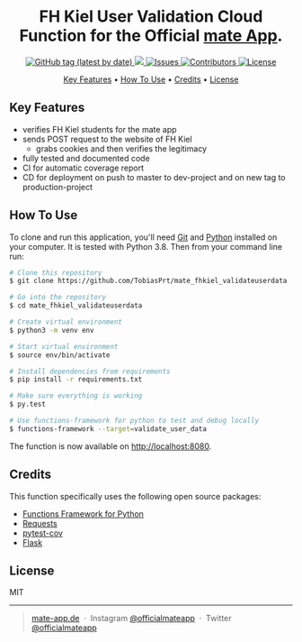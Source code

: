 <h1 align="center">
  FH Kiel User Validation Cloud Function for the Official <a href="https://mate-app.de">mate App</a>.
</h1>

<p align="center">
  <a href="https://github.com/mate-app/mate_fhkiel_validateuserdata/releases/tag/v1.0.0">
    <img alt="GitHub tag (latest by date)" src="https://img.shields.io/github/v/tag/TobiasPrt/mate_fhkiel_validateuserdata">
  </a>
  <a href="https://codecov.io/gh/mate-app/mate_fhkiel_validateuserdata">
    <img src="https://codecov.io/gh/mate-app/mate_fhkiel_validateuserdata/branch/master/graph/badge.svg" />
  </a>
  <a href="https://github.com/mate-app/mate_fhkiel_validateuserdata_/issues/">
    <img src="https://img.shields.io/github/issues/mate-app/mate_fhkiel_validateuserdata"
         alt="Issues">
  </a>
  <a href="https://github.com/mate-app/mate_fhkiel_validateuserdata_/graphs/contributors">
    <img src="https://img.shields.io/github/contributors/mate-app/mate_fhkiel_validateuserdata"
         alt="Contributors">
  </a>
  <a href="https://github.com/mate-app/mate_fhkiel_validateuserdata_/LICENSE.md">
    <img src="https://img.shields.io/badge/License-MIT-blue.svg"
         alt="License">
  </a>
  
  
  
</p>

<p align="center">
  <a href="#key-features">Key Features</a> •
  <a href="#how-to-use">How To Use</a> •
  <a href="#credits">Credits</a> •
  <a href="#license">License</a>
</p>


## Key Features

* verifies FH Kiel students for the mate app
* sends POST request to the website of FH Kiel
  * grabs cookies and then verifies the legitimacy
* fully tested and documented code
* CI for automatic coverage report 
* CD for deployment on push to master to dev-project and on new tag to production-project

## How To Use
To clone and run this application, you'll need [Git](https://git-scm.com) and [Python](https://www.python.org) installed on your computer. It is tested with Python 3.8. Then from your command line run:

```bash
# Clone this repository
$ git clone https://github.com/TobiasPrt/mate_fhkiel_validateuserdata

# Go into the repository
$ cd mate_fhkiel_validateuserdata

# Create virtual environment
$ python3 -m venv env

# Start virtual environment
$ source env/bin/activate

# Install dependencies from requirements
$ pip install -r requirements.txt

# Make sure everything is working
$ py.test

# Use functions-framework for python to test and debug locally
$ functions-framework --target=validate_user_data
```

The function is now available on [http://localhost:8080](http://localhost:8080).

## Credits

This function specifically uses the following open source packages:

- [Functions Framework for Python](https://github.com/GoogleCloudPlatform/functions-framework-python)
- [Requests](https://github.com/psf/requests)
- [pytest-cov](https://github.com/pytest-dev/pytest-cov)
- [Flask](https://github.com/pallets/flask)

## License

MIT

---

> [mate-app.de](https://mate-app.de) &nbsp;&middot;&nbsp;
> Instagram [@officialmateapp](https://www.instagram.com/officialmateapp/) &nbsp;&middot;&nbsp;
> Twitter [@officialmateapp](https://twitter.com/officialmateapp)
